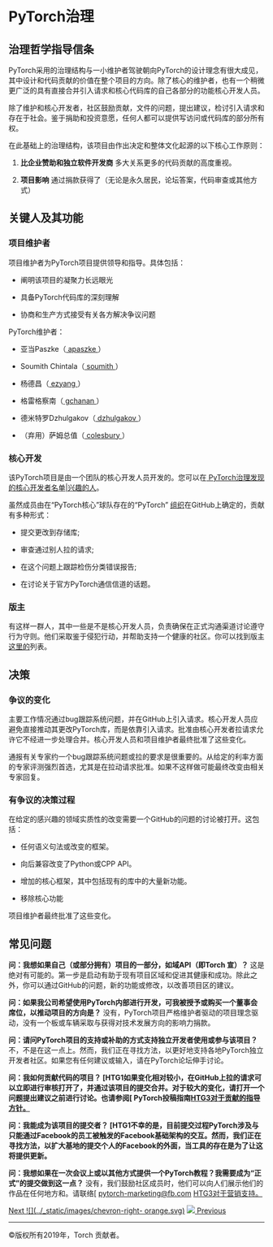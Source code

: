 # PyTorch治理

## 治理哲学指导信条

PyTorch采用的治理结构与一小维护者驾驶朝向PyTorch的设计理念有很大成见，其中设计和代码贡献的价值在整个项目的方向。除了核心的维护者，也有一个稍微更广泛的具有直接合并引入请求和核心代码库的自己各部分的功能核心开发人员。

除了维护和核心开发者，社区鼓励贡献，文件的问题，提出建议，检讨引入请求和存在于社会。鉴于捐助和投资意愿，任何人都可以提供写访问或代码库的部分所有权。

在此基础上的治理结构，该项目由作出决定和整体文化起源的以下核心工作原则：

  1. **比企业赞助和独立软件开发商** 多大关系更多的代码贡献的高度重视。

  2. **项目影响** 通过捐款获得了（无论是永久居民，论坛答案，代码审查或其他方式）

## 关键人及其功能

### 项目维护者

项目维护者为PyTorch项目提供领导和指导。具体包括：

  * 阐明该项目的凝聚力长远眼光

  * 具备PyTorch代码库的深刻理解

  * 协商和生产方式接受有关各方解决争议问题

PyTorch维护者：

  * 亚当Paszke（[ apaszke ](https://github.com/apaszke)）

  * Soumith Chintala（[ soumith ](https://github.com/soumith)）

  * 杨德昌（[ ezyang ](https://github.com/ezyang)）

  * 格雷格察南（[ gchanan ](https://github.com/gchanan)）

  * 德米特罗Dzhulgakov（[ dzhulgakov ](https://github.com/dzhulgakov)）

  * （弃用）萨姆总值（[ colesbury ](https://github.com/colesbury)）

### 核心开发

该PyTorch项目是由一个团队的核心开发人员开发的。您可以在[
PyTorch治理发现的核心开发者名单|兴趣的人](/docs/stable/community/persons_of_interest.html)。

虽然成员由在“PyTorch核心”球队存在的“PyTorch”
[组织](https://github.com/orgs/pytorch/teams/facebook)在GitHub上确定的，贡献有多种形式：

  * 提交更改到存储库;

  * 审查通过别人拉的请求;

  * 在这个问题上跟踪检伤分类错误报告;

  * 在讨论关于官方PyTorch通信信道的话题。

### 版主

有这样一群人，其中一些是不是核心开发人员，负责确保在正式沟通渠道讨论遵守行为守则。他们采取鉴于侵犯行动，并帮助支持一个健康的社区。你可以找到版主[这里的](https://discuss.pytorch.org/about)列表。

## 决策

### 争议的变化

主要工作情况通过bug跟踪系统问题，并在GitHub上引入请求。核心开发人员应避免直接推动其更改PyTorch库，而是依靠引入请求。批准由核心开发者拉请求允许它不经进一步处理合并。核心开发人员和项目维护者最终批准了这些变化。

通报有关专家约一个bug跟踪系统问题或拉的要求是很重要的。从给定的利率方面的专家评测强烈首选，尤其是在拉动请求批准。如果不这样做可能最终改变由相关专家回复。

### 有争议的决策过程

在给定的感兴趣的领域实质性的改变需要一个GitHub的问题的讨论被打开。这包括：

  * 任何语义句法或改变的框架。

  * 向后兼容改变了Python或CPP API。

  * 增加的核心框架，其中包括现有的库中的大量新功能。

  * 移除核心功能

项目维护者最终批准了这些变化。

## 常见问题

**问：我想如果自己（或部分拥有）项目的一部分，如域API（即Torch 宣）？**
这是绝对有可能的。第一步是启动有助于现有项目区域和促进其健康和成功。除此之外，你可以通过GitHub的问题，新的功能或修改，以改善项目区的建议。

**问：如果我公司希望使用PyTorch内部进行开发，可我被授予或购买一个董事会席位，以推动项目的方向是？**
没有，PyTorch项目严格维护者驱动的项目理念驱动，没有一个板或车辆采取与获得对技术发展方向的影响力捐款。

**问：请问PyTorch项目的支持或补助的方式支持独立开发者使用或参与该项目？**
不，不是在这一点上。然而，我们正在寻找方法，以更好地支持各地PyTorch独立开发者社区。如果您有任何建议或输入，请在PyTorch论坛伸手讨论。

**问：我如何贡献代码的项目？
[HTG1如果变化相对较小，在GitHub上拉的请求可以立即进行审核打开了，并通过该项目的提交合并。对于较大的变化，请打开一个问题提出建议之前进行讨论。也请参阅[
PyTorch投稿指南[HTG3对于贡献的指导方针。](/docs/stable/community/contribution_guide.html)**

**问：我能成为该项目的提交者？
[HTG1不幸的是，目前提交过程PyTorch涉及与只能通过Facebook的员工被触发的Facebook基础架构的交互。然而，我们正在寻找方法，以扩大基地的提交个人的Facebook的外面，当工具的存在是为了让这将提供更新。**

**问：我想如果在一次会议上或以其他方式提供一个PyTorch教程？我需要成为“正式”的提交做到这一点？**
没有，我们鼓励社区成员时，他们可以向人们展示他们的作品在任何地方和。请联络[ pytorch-marketing@fb.com
[HTG3对于营销支持。](http://mailto:pytorch-marketing@fb.com/)

[Next ![](../_static/images/chevron-right-
orange.svg)](persons_of_interest.html "PyTorch Governance | Persons of
Interest") [![](../_static/images/chevron-right-orange.svg)
Previous](contribution_guide.html "PyTorch Contribution Guide")

* * *

©版权所有2019年，Torch 贡献者。
